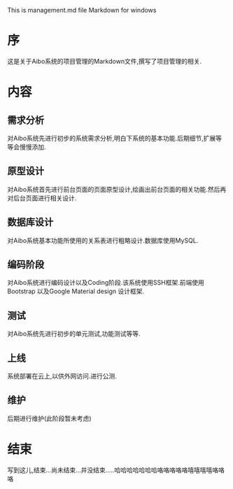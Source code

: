 This is management.md file 
Markdown for windows 

# 序
这是关于Aibo系统的项目管理的Markdown文件,撰写了项目管理的相关.

# 内容
## 需求分析
对Aibo系统先进行初步的系统需求分析,明白下系统的基本功能.后期细节,扩展等等会慢慢添加.
## 原型设计
对Aibo系统首先进行前台页面的页面原型设计,绘画出前台页面的相关功能.然后再对后台页面进行相关设计.
## 数据库设计
对Aibo系统基本功能所使用的关系表进行粗略设计.数据库使用MySQL.
## 编码阶段
对Aibo系统进行编码设计以及Coding阶段.该系统使用SSH框架.前端使用Bootstrap 以及Google Material design 设计框架.
## 测试
对Aibo系统先进行初步的单元测试,功能测试等等.
## 上线
系统部署在云上,以供外网访问.进行公测.
## 维护
后期进行维护(此阶段暂未考虑)

# 结束
写到这儿,结束...尚未结束...并没结束.....哈哈哈哈哈哈哈咯咯咯咯咯嘻嘻嘻嘻咯咯咯